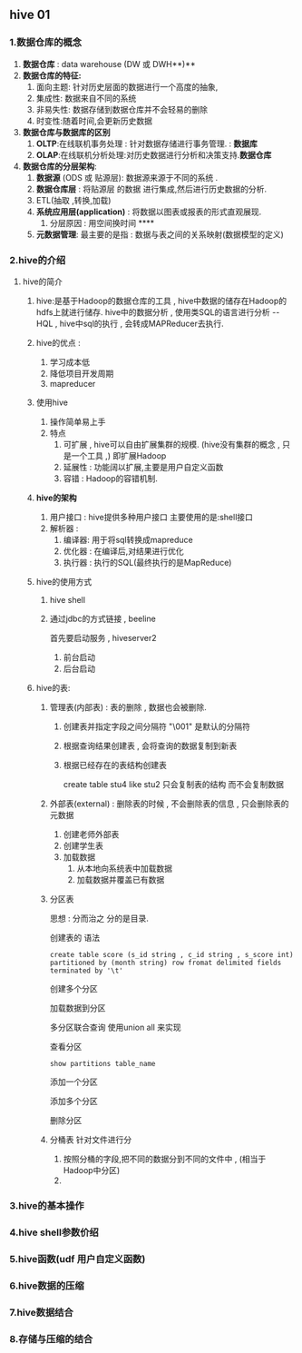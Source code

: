 ## hive  01

### 1.数据仓库的概念

1. **数据仓库** : data warehouse (DW 或 DWH**)**
2. **数据仓库的特征:**
   1. 面向主题: 针对历史层面的数据进行一个高度的抽象,
   2. 集成性: 数据来自不同的系统
   3. 非易失性: 数据存储到数据仓库并不会轻易的删除
   4. 时变性:随着时间,会更新历史数据
3. **数据仓库与数据库的区别**
   1. **OLTP**:在线联机事务处理 : 针对数据存储进行事务管理. : **数据库**
   2. **OLAP**:在线联机分析处理:对历史数据进行分析和决策支持.**数据仓库**
4. **数据仓库的分层架构**:
   1. **数据源** (ODS 或 贴源层): 数据源来源于不同的系统 .
   2.  **数据仓库层** : 将贴源层 的数据 进行集成,然后进行历史数据的分析.
      1. ETL(抽取 ,转换,加载) 
   3. **系统应用层(application)** : 将数据以图表或报表的形式直观展现. 
      1. 分层原因 : 用空间换时间 ****
   4. **元数据管理**: 最主要的是指 : 数据与表之间的关系映射(数据模型的定义)

### 2.hive的介绍

1. hive的简介

   1. hive:是基于Hadoop的数据仓库的工具 , hive中数据的储存在Hadoop的hdfs上就进行储存. hive中的数据分析 , 使用类SQL的语言进行分析 -- HQL , hive中sql的执行 , 会转成MAPReducer去执行.

   2. hive的优点 : 

      1. 学习成本低
      2. 降低项目开发周期
      3. mapreducer

   3. 使用hive

      1. 操作简单易上手
      2. 特点
         1. 可扩展 , hive可以自由扩展集群的规模. (hive没有集群的概念 , 只是一个工具 ,) 即扩展Hadoop
         2. 延展性 : 功能阔以扩展,主要是用户自定义函数
         3. 容错 : Hadoop的容错机制.

   4. **hive的架构**

      1. 用户接口 : hive提供多种用户接口 主要使用的是:shell接口
      2. 解析器 : 
         1. 编译器: 用于将sql转换成mapreduce
         2. 优化器 : 在编译后,对结果进行优化
         3. 执行器 : 执行的SQL(最终执行的是MapReduce)

   5. hive的使用方式

      1. hive shell

      2. 通过jdbc的方式链接 , beeline

         首先要启动服务  , hiveserver2

         1. 前台启动
         2. 后台启动

   6. hive的表:

      1. 管理表(内部表) : 表的删除 , 数据也会被删除.

         1. 创建表并指定字段之间分隔符 "\001" 是默认的分隔符

         2. 根据查询结果创建表 , 会将查询的数据复制到新表

         3. 根据已经存在的表结构创建表  

            create table stu4 like stu2 只会复制表的结构 而不会复制数据

      2. 外部表(external) : 删除表的时候 , 不会删除表的信息 , 只会删除表的元数据

         1. 创建老师外部表
         2. 创建学生表
         3. 加载数据
            1. 从本地向系统表中加载数据
            2. 加载数据并覆盖已有数据

      3. 分区表

         思想 : 分而治之 分的是目录.

         创建表的 语法

         ``` shell
         create table score (s_id string , c_id string , s_score int) partitioned by (month string) row fromat delimited fields terminated by '\t' 
         ```

         创建多个分区

         加载数据到分区

         多分区联合查询 使用union all 来实现

         查看分区

         ``` 
         show partitions table_name
         ```

         添加一个分区

         添加多个分区

         删除分区

      4. 分桶表 针对文件进行分

         1. 按照分桶的字段,把不同的数据分到不同的文件中 , (相当于Hadoop中分区)
         2. 

### 3.hive的基本操作



### 4.hive shell参数价绍

### 5.hive函数(udf 用户自定义函数)

### 6.hive数据的压缩

### 7.hive数据结合

### 8.存储与压缩的结合





